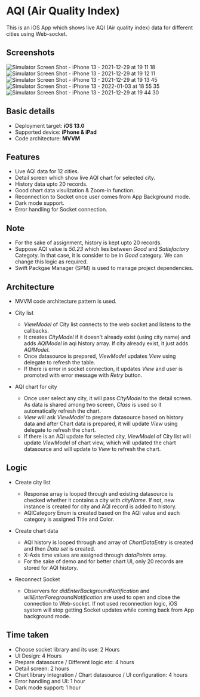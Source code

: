 # AQI (Air Quality Index)

This is an iOS App which shows live AQI (Air quality index) data for different cities using Web-socket.

## Screenshots

![Simulator Screen Shot - iPhone 13 - 2021-12-29 at 19 11 18](https://user-images.githubusercontent.com/96768526/147670281-4c3ddeb7-a47d-40d7-89c4-db9fbb906d17.png)
![Simulator Screen Shot - iPhone 13 - 2021-12-29 at 19 12 11](https://user-images.githubusercontent.com/96768526/147670351-53dafff4-ecfb-4b0b-84e4-3b6023d5b870.png)
![Simulator Screen Shot - iPhone 13 - 2021-12-29 at 19 13 45](https://user-images.githubusercontent.com/96768526/147670450-2f4a4447-030c-4f2f-9c97-8fb3df3c1c74.png)
![Simulator Screen Shot - iPhone 13 - 2022-01-03 at 18 55 35](https://user-images.githubusercontent.com/96768526/147935956-4274ce82-b89d-4876-9e5c-e75f884cdb16.png)
![Simulator Screen Shot - iPhone 13 - 2021-12-29 at 19 44 30](https://user-images.githubusercontent.com/96768526/147671252-a44aab8f-3342-46ae-8e81-0477eeff4c76.png)

## Basic details
- Deployment target: **iOS 13.0**
- Supported device: **iPhone & iPad**
- Code architecture: **MVVM**

## Features
- Live AQI data for 12 cities.
- Detail screen which show live AQI chart for selected city.
- History data upto 20 records.
- Good chart data visulization & Zoom-in function.
- Reconnection to Socket once user comes from App Background mode.
- Dark mode support.
- Error handling for Socket connection. 

## Note
- For the sake of assignment, history is kept upto 20 records.
- Suppose AQI value is *50.23* which lies between *Good* and *Satisfactory* Categoty. In that case, it is consider to be in *Good* category. We can change this logic as required.
- Swift Packgae Manager (SPM) is used to manage project dependencies.

## Architecture
- MVVM code architecture pattern is used.

- City list
    - *ViewModel* of City list connects to the web socket and listens to the callbacks.
    - It creates *CityModel* if it doesn't already exist (using city name) and adds *AQIModel* in aqi history array. If city already exist, it just adds *AQIModel*.
    - Once datasource is prepared, *ViewModel* updates *View* using delegate to refresh the table.
    - If there is error in socket connection, it updates *View* and user is promoted with error message with *Retry* button.

- AQI chart for city
    - Once user select any city, it will pass *CityModel* to the detail screen. As data is shared among two screen, *Class* is used so it automatically refresh the chart.
    - *View* will ask *ViewModel* to prepare datasource based on history data and after Chart data is prepared, it will update *View* using delegate to refresh the chart.
    - If there is an AQI update for selected city, *ViewModel* of City list will update *ViewModel* of chart view, which will updated the chart datasource and will update to *View* to refresh the chart.

## Logic
- Create city list
    - Response array is looped through and existing datasource is checked whether it contains a city with *cityName*. If not, new instance is created for city and AQI record is added to history. 
    - AQICategory Enum is created based on the AQI value and each category is assigned Title and Color. 

- Create chart data
    - AQI history is looped through and array of *ChartDataEntry* is created and then *Data set* is created. 
    - X-Axis time values are assigned through *dataPoints* array. 
    - For the sake of demo and for better chart UI, only 20 records are stored for AQI history.

- Reconnect Socket
    - Observers for *didEnterBackgroundNotification* and *willEnterForegroundNotification* are used to open and close the connection to Web-socket. If not used reconnection logic, iOS system will stop getting Socket updates while coming back from App background mode.

## Time taken
- Choose socket library and its use: 2 Hours
- UI Design: 4 Hours
- Prepare datasource / Different logic etc: 4 hours
- Detail screen: 2 hours
- Chart library integration / Chart datasource / UI configuration: 4 hours
- Error handling and UI: 1 hour
- Dark mode support: 1 hour

